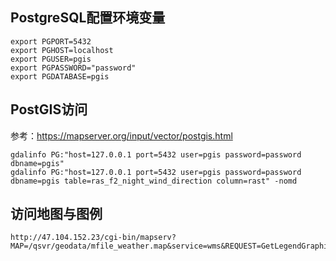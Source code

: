 
## PostgreSQL配置环境变量

    export PGPORT=5432
    export PGHOST=localhost 
    export PGUSER=pgis 
    export PGPASSWORD="password" 
    export PGDATABASE=pgis


## PostGIS访问

参考：https://mapserver.org/input/vector/postgis.html


    gdalinfo PG:"host=127.0.0.1 port=5432 user=pgis password=password dbname=pgis"
    gdalinfo PG:"host=127.0.0.1 port=5432 user=pgis password=password dbname=pgis table=ras_f2_night_wind_direction column=rast" -nomd 

## 访问地图与图例

    http://47.104.152.23/cgi-bin/mapserv?MAP=/qsvr/geodata/mfile_weather.map&service=wms&REQUEST=GetLegendGraphic&VERSION=1.0.0&FORMAT=image/png&WIDTH=20&HEIGHT=20&LAYER=lyr_f1_day_air_temperature